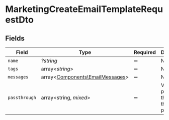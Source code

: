 # MarketingCreateEmailTemplateRequestDto


## Fields

| Field                                                                       | Type                                                                        | Required                                                                    | Description                                                                 | Example                                                                     |
| --------------------------------------------------------------------------- | --------------------------------------------------------------------------- | --------------------------------------------------------------------------- | --------------------------------------------------------------------------- | --------------------------------------------------------------------------- |
| `name`                                                                      | *?string*                                                                   | :heavy_minus_sign:                                                          | N/A                                                                         |                                                                             |
| `tags`                                                                      | array<*string*>                                                             | :heavy_minus_sign:                                                          | N/A                                                                         |                                                                             |
| `messages`                                                                  | array<[Components\EmailMessages](../../Models/Components/EmailMessages.md)> | :heavy_minus_sign:                                                          | N/A                                                                         |                                                                             |
| `passthrough`                                                               | array<string, *mixed*>                                                      | :heavy_minus_sign:                                                          | Value to pass through to the provider                                       | {<br/>"other_known_names": "John Doe"<br/>}                                 |